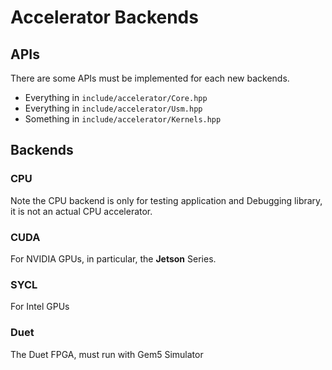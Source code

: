 # Accelerator Backends

## APIs

There are some APIs must be implemented for each new backends. 

* Everything in `include/accelerator/Core.hpp`
* Everything in `include/accelerator/Usm.hpp`
* Something in `include/accelerator/Kernels.hpp`

## Backends

### CPU

Note the CPU backend is only for testing application and Debugging library, it is not an actual CPU accelerator. 

### CUDA

For NVIDIA GPUs, in particular, the **Jetson** Series. 

### SYCL 

For Intel GPUs

### Duet

The Duet FPGA, must run with Gem5 Simulator
